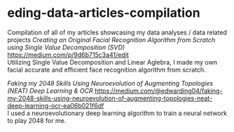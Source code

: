# eding-data-articles-compilation
Compilation of all of my articles showcasing my data analyses / data related projects
*Creating an Original Facial Recognition Algorithm from Scratch using Single Value Decomposition (SVD)* 
https://medium.com/p/9d6b715c3a41/edit  
Utilizing Single Value Decomposition and Linear Aglebra, I made my own facial accurate and efficient face recognition algorithm from scratch.

*Faking my 2048 Skills Using Neuroevolution of Augmenting Topologies (NEAT) Deep Learning & OCR*
https://medium.com/@edwarding04/faking-my-2048-skills-using-neuroevolution-of-augmenting-topologies-neat-deep-learning-ocr-ea06b021f6df  
I used a neuroevolutionary deep learning algorithm to train a neural network to play 2048 for me.
